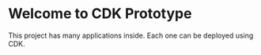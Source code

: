 # Welcome to CDK Prototype

This project has many applications inside.
Each one can be deployed using CDK.
